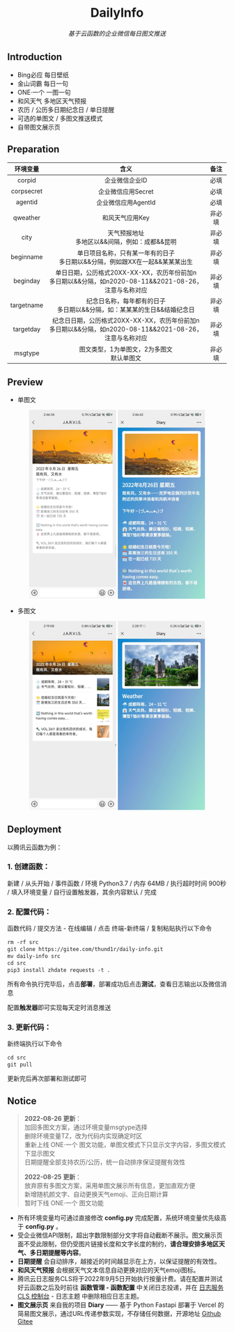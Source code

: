 <h1 align="center">DailyInfo</h1>
<h6 align="center">基于云函数的企业微信每日图文推送</h6>

## Introduction

- Bing必应 每日壁纸
- 金山词霸 每日一句
- ONE·一个 一图一句
- 和风天气 多地区天气预报
- 农历 / 公历多日期纪念日 / 单日提醒
- 可选的单图文 / 多图文推送模式
- 自带图文展示页

## Preparation

|  环境变量  |                             含义                             |  备注  |
| :--------: | :----------------------------------------------------------: | :----: |
|   corpid   |                        企业微信企业ID                        |  必填  |
| corpsecret |                      企业微信应用Secret                      |  必填  |
|  agentid   |                     企业微信应用AgentId                      |  必填  |
|  qweather  |                       和风天气应用Key                        | 非必填 |
|    city    |      天气预报地址<br />多地区以&&间隔，例如：成都&&昆明      | 非必填 |
| beginname  | 单日项目名称，只有某一年有的日子<br />多日期以&&分隔，例如跟XX在一起&&某某某出生 | 非必填 |
|  beginday  | 单日日期，公历格式20XX-XX-XX，农历年份前加n<br />多日期以&&分隔，如n2020-08-11&&2021-08-26，注意与名称对应 | 非必填 |
| targetname | 纪念日名称，每年都有的日子<br />多日期以&&分隔，如：某某某的生日&&结婚纪念日 | 非必填 |
| targetday  | 纪念日日期，公历格式20XX-XX-XX，农历年份前加n<br />多日期以&&分隔，如n2020-08-11&&2021-08-26，注意与名称对应 | 非必填 |
|  msgtype   |        图文类型，1为单图文，2为多图文<br />默认单图文        | 非必填 |

## Preview

- 单图文

<div align=center><img src="pic/单图文.jpg" width="200" alt="DiaryIndex"/>  <img src="pic/单图文详情.jpg" width="200" alt="DiaryShow"/>  </div>

- 多图文

<div align=center><img src="pic/多图文.jpg" width="200" alt="DiaryIndex"/>  <img src="pic/多图文详情.jpg" width="200" alt="DiaryShow"/>  </div>

## Deployment

以腾讯云函数为例：

### 1. 创建函数：

新建 / 从头开始 / 事件函数 / 环境 Python3.7 / 内存 64MB / 执行超时时间 900秒 / 填入环境变量 / 自行设置触发器，其余内容默认 / 完成

### 2. 配置代码：

函数代码 / 提交方法 - 在线编辑 / 点击 终端-新终端 / 复制粘贴执行以下命令

```shell
rm -rf src
git clone https://gitee.com/thund1r/daily-info.git
mv daily-info src
cd src
pip3 install zhdate requests -t .

```

所有命令执行完毕后，点击**部署**，部署成功后点击**测试**，查看日志输出以及微信消息

配置**触发器**即可实现每天定时消息推送

### 3. 更新代码：

新终端执行以下命令

```shell
cd src
git pull

```

更新完后再次部署和测试即可

## Notice

> **2022-08-26 更新**：   
> 加回多图文方案，通过环境变量msgtype选择   
> 删除环境变量TZ，改为代码内实现确定时区   
> 重新上线 ONE·一个 图文功能，单图文模式下只显示文字内容，多图文模式下显示图文   
> 日期提醒全部支持农历/公历，统一自动排序保证提醒有效性    
>
> **2022-08-25 更新**：   
> 放弃原有多图文方案，采用单图文展示所有信息，更加直观方便   
> 新增随机颜文字、自动更换天气emoji、正向日期计算   
> 暂时下线 ONE·一个 图文功能   

- 所有环境变量均可通过直接修改 **config.py** 完成配置，系统环境变量优先级高于 **config.py** 。
- 受企业微信API限制，超出字数限制部分文字将自动截断不展示。图文展示页面不受此限制，但仍受图片链接长度和文字长度的制约，**请合理安排多地区天气、多日期提醒等内容**。
- **日期提醒** 会自动排序，越接近的时间越显示在上方，以保证提醒的有效性。
- **和风天气预报** 会根据天气文本信息自动更换对应的天气emoji图标。
- 腾讯云日志服务CLS将于2022年9月5日开始执行按量计费。请在配置并测试好云函数之后及时前往 **函数管理 - 函数配置** 中关闭日志投递，并在 [日志服务 CLS 控制台](https://console.cloud.tencent.com/cls) - 日志主题 中删除相应日志主题。
- **图文展示页** 来自我的项目 **Diary** —— 基于 Python Fastapi 部署于 Vercel 的简易图文展示，通过URL传递参数实现，不存储任何数据，开源地址  [Github](https://github.com/Thund1R/diary)     [Gitee](https://gitee.com/thund1r/diary)

